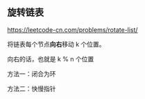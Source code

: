 ## 旋转链表

https://leetcode-cn.com/problems/rotate-list/


将链表每个节点**向右**移动 k 个位置。

向右的话，也就是 k % n 个位置



方法一：闭合为环


方法二：快慢指针


